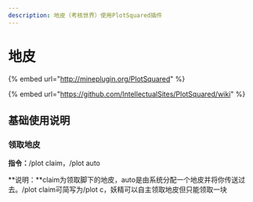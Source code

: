 ```yaml
---
description: 地皮（考核世界）使用PlotSquared插件
---
```


# 地皮

{% embed url="http://mineplugin.org/PlotSquared" %}

{% embed url="https://github.com/IntellectualSites/PlotSquared/wiki" %}

## 基础使用说明

### 领取地皮

**指令：**/plot claim，/plot auto

**说明：**claim为领取脚下的地皮，auto是由系统分配一个地皮并将你传送过去。/plot claim可简写为/plot c，妖精可以自主领取地皮但只能领取一块



